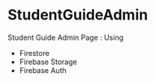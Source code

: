 # StudentGuideAdmin

Student Guide Admin Page : 
Using
- Firestore
- Firebase Storage
- Firebase Auth
